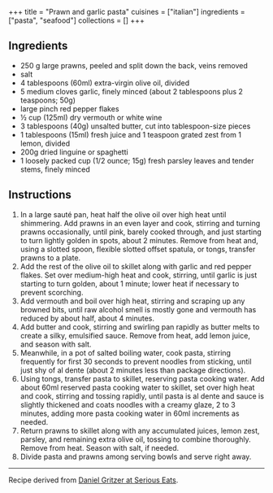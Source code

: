 +++
title = "Prawn and garlic pasta"
cuisines = ["italian"]
ingredients = ["pasta", "seafood"]
collections = []
+++


## Ingredients

- 250 g large prawns, peeled and split down the back, veins removed
- salt
- 4 tablespoons (60ml) extra-virgin olive oil, divided
- 5 medium cloves garlic, finely minced (about 2 tablespoons plus 2 teaspoons; 50g)
- large pinch red pepper flakes
- ½ cup (125ml) dry vermouth or white wine
- 3 tablespoons (40g) unsalted butter, cut into tablespoon-size pieces
- 1 tablespoons (15ml) fresh juice and 1 teaspoon grated zest from 1 lemon, divided
- 200g dried linguine or spaghetti
- 1 loosely packed cup (1/2 ounce; 15g) fresh parsley leaves and tender stems, finely minced

## Instructions

1. In a large sauté pan, heat half the olive oil over high heat until shimmering. Add prawns in an even layer and cook, stirring and turning prawns occasionally, until pink, barely cooked through, and just starting to turn lightly golden in spots, about 2 minutes. Remove from heat and, using a slotted spoon, flexible slotted offset spatula, or tongs, transfer prawns to a plate.
2. Add the rest of the olive oil to skillet along with garlic and red pepper flakes. Set over medium-high heat and cook, stirring, until garlic is just starting to turn golden, about 1 minute; lower heat if necessary to prevent scorching.
3. Add vermouth and boil over high heat, stirring and scraping up any browned bits, until raw alcohol smell is mostly gone and vermouth has reduced by about half, about 4 minutes.
4. Add butter and cook, stirring and swirling pan rapidly as butter melts to create a silky, emulsified sauce. Remove from heat, add lemon juice, and season with salt.
5. Meanwhile, in a pot of salted boiling water, cook pasta, stirring frequently for first 30 seconds to prevent noodles from sticking, until just shy of al dente (about 2 minutes less than package directions).
6. Using tongs, transfer pasta to skillet, reserving pasta cooking water. Add about 60ml reserved pasta cooking water to skillet, set over high heat and cook, stirring and tossing rapidly, until pasta is al dente and sauce is slightly thickened and coats noodles with a creamy glaze, 2 to 3 minutes, adding more pasta cooking water in 60ml increments as needed.
7. Return prawns to skillet along with any accumulated juices, lemon zest, parsley, and remaining extra olive oil, tossing to combine thoroughly. Remove from heat. Season with salt, if needed.
8. Divide pasta and prawns among serving bowls and serve right away.

---

Recipe derived from [Daniel Gritzer at Serious Eats](https://www.seriouseats.com/shrimp-scampi-pasta).
